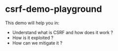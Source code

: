 # csrf-demo-playground
This demo will help you in: 
- Understand what is CSRF and how does it work ?
- How is it exploited ?
- How can we mitigate it ?
